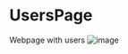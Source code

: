 # UsersPage
 Webpage with users 
![image](https://user-images.githubusercontent.com/100031579/154817049-b2abff6d-37c9-4670-bef3-11214e5553ea.png)
